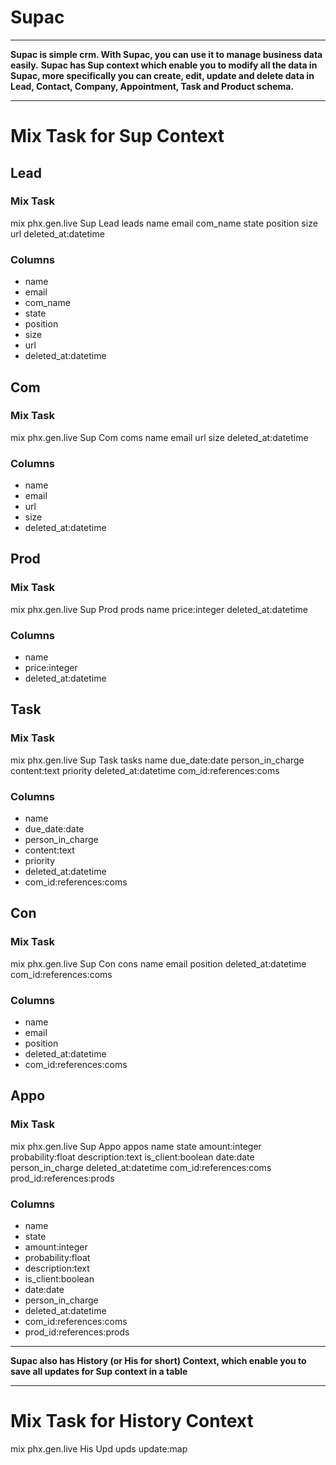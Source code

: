 # Supac

---
**Supac is simple crm. With Supac, you can use it to manage business data easily.**
**Supac has Sup context which enable you to modify all the data in Supac, more specifically you can create, edit, update and delete data in Lead, Contact, Company, Appointment, Task and Product schema.**

---

# Mix Task for Sup Context

## Lead
### Mix Task
mix phx.gen.live Sup Lead leads name email com_name state position size url deleted_at:datetime
  
### Columns
- name 
- email 
- com_name 
- state 
- position 
- size 
- url 
- deleted_at:datetime

## Com
### Mix Task
mix phx.gen.live Sup Com coms name email url size deleted_at:datetime

### Columns
- name 
- email 
- url 
- size 
- deleted_at:datetime

## Prod
### Mix Task
mix phx.gen.live Sup Prod prods name price:integer deleted_at:datetime

### Columns
- name 
- price:integer 
- deleted_at:datetime

## Task
### Mix Task
mix phx.gen.live Sup Task tasks name due_date:date person_in_charge content:text priority deleted_at:datetime com_id:references:coms
  
### Columns
- name 
- due_date:date
- person_in_charge 
- content:text 
- priority 
- deleted_at:datetime 
- com_id:references:coms

## Con
### Mix Task
mix phx.gen.live Sup Con cons name email position deleted_at:datetime com_id:references:coms
  
### Columns
- name 
- email 
- position 
- deleted_at:datetime
- com_id:references:coms

## Appo
### Mix Task
mix phx.gen.live Sup Appo appos name state amount:integer probability:float description:text is_client:boolean date:date person_in_charge deleted_at:datetime com_id:references:coms prod_id:references:prods
  
### Columns 
- name 
- state 
- amount:integer 
- probability:float
- description:text 
- is_client:boolean 
- date:date 
- person_in_charge 
- deleted_at:datetime
- com_id:references:coms
- prod_id:references:prods

---

**Supac also has History (or His for short) Context, which enable you to save all updates for Sup context in a table**

---

# Mix Task for History Context

mix phx.gen.live His Upd upds update:map


